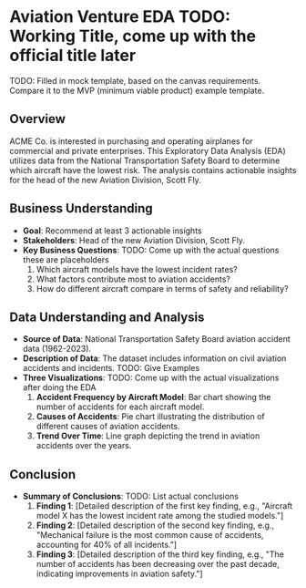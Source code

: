 # Aviation Venture EDA TODO: Working Title, come up with the official title later

TODO: Filled in mock template, based on the canvas requirements.  Compare it to the MVP (minimum viable product) example template.

## Overview
ACME Co. is interested in purchasing and operating airplanes for commercial and private enterprises. This Exploratory Data Analysis (EDA) utilizes data from the National Transportation Safety Board to determine which aircraft have the lowest risk. The analysis contains actionable insights for the head of the new Aviation Division, Scott Fly.
 
## Business Understanding
- **Goal**: Recommend at least 3 actionable insights 
- **Stakeholders**: Head of the new Aviation Division, Scott Fly.
- **Key Business Questions**: TODO: Come up with the actual questions these are placeholders
  1. Which aircraft models have the lowest incident rates?
  2. What factors contribute most to aviation accidents?
  3. How do different aircraft compare in terms of safety and reliability?

## Data Understanding and Analysis
- **Source of Data**: National Transportation Safety Board aviation accident data (1962-2023).
- **Description of Data**: The dataset includes information on civil aviation accidents and incidents. TODO: Give Examples
- **Three Visualizations**: TODO: Come up with the actual visualizations after doing the EDA
  1. **Accident Frequency by Aircraft Model**: Bar chart showing the number of accidents for each aircraft model.
  2. **Causes of Accidents**: Pie chart illustrating the distribution of different causes of aviation accidents.
  3. **Trend Over Time**: Line graph depicting the trend in aviation accidents over the years.

## Conclusion
- **Summary of Conclusions**: TODO: List actual conclusions
  1. **Finding 1**: [Detailed description of the first key finding, e.g., "Aircraft model X has the lowest incident rate among the studied models."]
  2. **Finding 2**: [Detailed description of the second key finding, e.g., "Mechanical failure is the most common cause of accidents, accounting for 40% of all incidents."]
  3. **Finding 3**: [Detailed description of the third key finding, e.g., "The number of accidents has been decreasing over the past decade, indicating improvements in aviation safety."]
